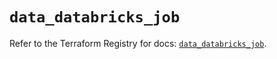 # `data_databricks_job`

Refer to the Terraform Registry for docs: [`data_databricks_job`](https://registry.terraform.io/providers/databricks/databricks/1.93.0/docs/data-sources/job).
